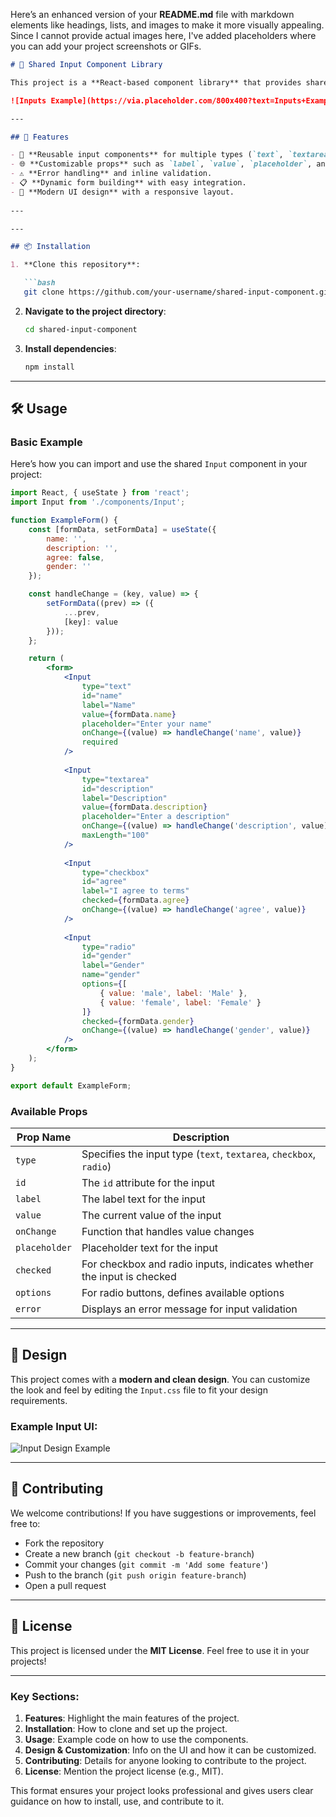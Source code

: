 Here’s an enhanced version of your **README.md** file with markdown elements like headings, lists, and images to make it more visually appealing. Since I cannot provide actual images here, I've added placeholders where you can add your project screenshots or GIFs.

```markdown
# 📝 Shared Input Component Library

This project is a **React-based component library** that provides shared components for various input types such as **text**, **textarea**, **checkbox**, and **radio**. The library is designed for **reuse in forms**, promoting maintainable and scalable code.

![Inputs Example](https://via.placeholder.com/800x400?text=Inputs+Example)

---

## 🚀 Features

- 🔄 **Reusable input components** for multiple types (`text`, `textarea`, `checkbox`, `radio`).
- 🌐 **Customizable props** such as `label`, `value`, `placeholder`, and more.
- ⚠️ **Error handling** and inline validation.
- 📋 **Dynamic form building** with easy integration.
- 💅 **Modern UI design** with a responsive layout.
  
---

---

## 📦 Installation

1. **Clone this repository**:

   ```bash
   git clone https://github.com/your-username/shared-input-component.git
   ```

2. **Navigate to the project directory**:

   ```bash
   cd shared-input-component
   ```

3. **Install dependencies**:

   ```bash
   npm install
   ```

---

## 🛠️ Usage

### Basic Example

Here’s how you can import and use the shared `Input` component in your project:

```jsx
import React, { useState } from 'react';
import Input from './components/Input';

function ExampleForm() {
    const [formData, setFormData] = useState({
        name: '',
        description: '',
        agree: false,
        gender: ''
    });

    const handleChange = (key, value) => {
        setFormData((prev) => ({
            ...prev,
            [key]: value
        }));
    };

    return (
        <form>
            <Input
                type="text"
                id="name"
                label="Name"
                value={formData.name}
                placeholder="Enter your name"
                onChange={(value) => handleChange('name', value)}
                required
            />
            
            <Input
                type="textarea"
                id="description"
                label="Description"
                value={formData.description}
                placeholder="Enter a description"
                onChange={(value) => handleChange('description', value)}
                maxLength="100"
            />
            
            <Input
                type="checkbox"
                id="agree"
                label="I agree to terms"
                checked={formData.agree}
                onChange={(value) => handleChange('agree', value)}
            />
            
            <Input
                type="radio"
                id="gender"
                label="Gender"
                name="gender"
                options={[
                    { value: 'male', label: 'Male' },
                    { value: 'female', label: 'Female' }
                ]}
                checked={formData.gender}
                onChange={(value) => handleChange('gender', value)}
            />
        </form>
    );
}

export default ExampleForm;
```

### Available Props

| Prop Name     | Description                                                    |
|---------------|----------------------------------------------------------------|
| `type`        | Specifies the input type (`text`, `textarea`, `checkbox`, `radio`) |
| `id`          | The `id` attribute for the input                               |
| `label`       | The label text for the input                                   |
| `value`       | The current value of the input                                 |
| `onChange`    | Function that handles value changes                            |
| `placeholder` | Placeholder text for the input                                 |
| `checked`     | For checkbox and radio inputs, indicates whether the input is checked |
| `options`     | For radio buttons, defines available options                   |
| `error`       | Displays an error message for input validation                 |

---

## 🎨 Design

This project comes with a **modern and clean design**. You can customize the look and feel by editing the `Input.css` file to fit your design requirements.

### Example Input UI:
![Input Design Example](https://via.placeholder.com/800x400?text=Input+Design+Example)

---

## 🤝 Contributing

We welcome contributions! If you have suggestions or improvements, feel free to:

- Fork the repository
- Create a new branch (`git checkout -b feature-branch`)
- Commit your changes (`git commit -m 'Add some feature'`)
- Push to the branch (`git push origin feature-branch`)
- Open a pull request

---

## 📝 License

This project is licensed under the **MIT License**. Feel free to use it in your projects!

---

### Key Sections:
1. **Features**: Highlight the main features of the project.
2. **Installation**: How to clone and set up the project.
3. **Usage**: Example code on how to use the components.
4. **Design & Customization**: Info on the UI and how it can be customized.
5. **Contributing**: Details for anyone looking to contribute to the project.
6. **License**: Mention the project license (e.g., MIT).

This format ensures your project looks professional and gives users clear guidance on how to install, use, and contribute to it.
